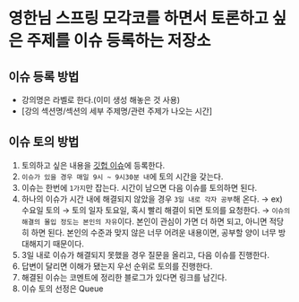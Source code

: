 # 영한님 스프링 모각코를 하면서 토론하고 싶은 주제를 이슈 등록하는 저장소
## 이슈 등록 방법
- 강의명은 라벨로 한다.(이미 생성 해놓은 것 사용)
- [강의 섹션명/섹션의 세부 주제명/관련 주제가 나오는 시간]
## 이슈 토의 방법
1. 토의하고 싶은 내용을 [깃헙 이슈](https://github.com/monkeyDugi/spring_mogako_issue/issues)에 등록한다.
2. `이슈가 있을 경우 매일 9시 ~ 9시30분 내`에 토의 시간을 갖는다.
3. 이슈는 한번에 `1가지`만 잡는다. 시간이 남으면 다음 이슈를 토의하면 된다.
4. 하나의 이슈가 시간 내에 해결되지 않았을 경우 `3일 내로 각자 공부`해 온다.
→ ex) 수요일 토의 → 토의 일자 토요일, 혹시 빨리 해결이 되면 토의를 요청한다.
→ `이슈의 해결의 몰입 정도는 본인의 자유`이다. 본인이 관심이 가면 더 하면 되고,
    아니면 적당히 하면 된다. 본인의 수준과 맞지 않은 너무 어려운 내용이면,
    공부할 양이 너무 방대해지기 때문이다.
5. 3일 내로 이슈가 해결되지 못했을 경우 질문을 올리고, 다음 이슈를 진행한다.
6. 답변이 달리면 이해가 됐는지 우선 순위로 토의를 진행한다.
7. 해결된 이슈는 코멘트에 정리한 블로그가 있다면 링크를 남긴다.
8. 이슈 토의 선정은 Queue
